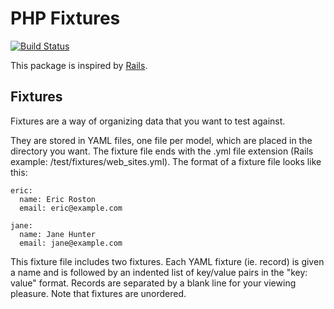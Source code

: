 PHP Fixtures
================

[![Build Status](https://travis-ci.org/yaodng/php-fixtures.svg)](https://travis-ci.org/yaodng/php-fixtures)

This package is inspired by [Rails](http://guides.rubyonrails.org/testing.html).

Fixtures
--------

Fixtures are a way of organizing data that you want to test against.

They are stored in YAML files, one file per model, which are placed in the directory you want.
The fixture file ends with the .yml file extension (Rails example: <your-rails-app>/test/fixtures/web_sites.yml).
The format of a fixture file looks like this:

```
eric:
  name: Eric Roston
  email: eric@example.com

jane:
  name: Jane Hunter
  email: jane@example.com
```

This fixture file includes two fixtures.
Each YAML fixture (ie. record) is given a name and is followed by an indented list of key/value pairs in the "key: value" format.
Records are separated by a blank line for your viewing pleasure.
Note that fixtures are unordered.

